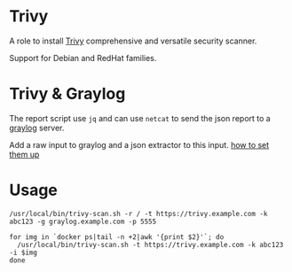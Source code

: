 # Trivy

A role to install [Trivy](https://aquasecurity.github.io/trivy/) comprehensive and versatile security scanner.

Support for Debian and RedHat families.

# Trivy & Graylog

The report script use `jq` and can use `netcat` to send the json report to a [graylog](https://graylog.org/) server.

Add a raw input to graylog and a json extractor to this input. [how to set them up](https://graylog.org/videos/json-extractor/)

# Usage

`/usr/local/bin/trivy-scan.sh -r / -t https://trivy.example.com -k abc123 -g graylog.example.com -p 5555`

```
for img in `docker ps|tail -n +2|awk '{print $2}'`; do 
  /usr/local/bin/trivy-scan.sh -t https://trivy.example.com -k abc123 -i $img
done
```
